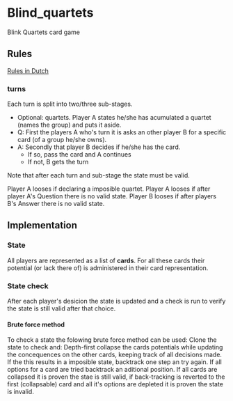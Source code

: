 # Blind_quartets
Blink Quartets card game

## Rules
[Rules in Dutch](https://pyth.eu/blind-kwartetten)

### turns
Each turn is split into two/three sub-stages.
- Optional: quartets. Player A states he/she has acumulated a quartet (names the group) and puts it aside.
- Q: First the players A who's turn it is asks an other player B for a specific card (of a group he/she owns). 
- A: Secondly that player B decides if he/she has the card.
  - If so, pass the card and A continues
  - If not, B gets the turn

Note that after each turn and sub-stage the state must be valid. 

Player A looses if declaring a imposible quartet.
Player A looses if after player A's Question there is no valid state.
Player B looses if after players B's Answer there is no valid state.

## Implementation

### State
All players are represented as a list of **cards**. For all these cards their potential (or lack there of) is administered in their card representation.


### State check
After each player's desicion the state is updated and a check is run to verify the state is still valid after that choice.

#### Brute force method
To check a state the folowing brute force method can be used:
Clone the state to check and:
Depth-first collapse the cards potentials while updating the concequences on the other cards, keeping track of all decisions made. If the this results in a imposible state, backtrack one step an try again. If all options for a card are tried backtrack an aditional position. If all cards are collapsed it is proven the stae is still valid, if back-tracking is reverted to the first (collapsable) card and all it's options are depleted it is proven the state is invalid.

